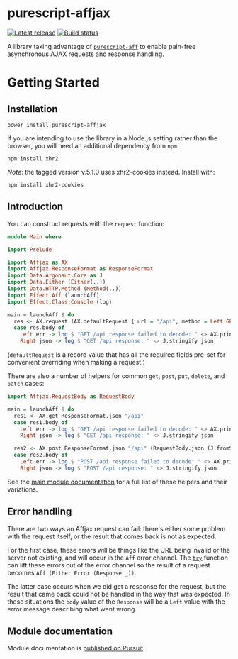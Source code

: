 # purescript-affjax

[![Latest release](http://img.shields.io/github/release/slamdata/purescript-affjax.svg)](https://github.com/slamdata/purescript-affjax/releases)
[![Build status](https://travis-ci.org/slamdata/purescript-affjax.svg?branch=master)](https://travis-ci.org/slamdata/purescript-affjax)

A library taking advantage of [`purescript-aff`](https://github.com/slamdata/purescript-aff) to enable pain-free asynchronous AJAX requests and response handling.

# Getting Started

## Installation

```
bower install purescript-affjax
```

If you are intending to use the library in a Node.js setting rather than the browser, you will need an additional dependency from `npm`:

```
npm install xhr2
```

*Note*: the tagged version v.5.1.0 uses xhr2-cookies instead. Install with:

```
npm install xhr2-cookies
```

## Introduction

You can construct requests with the `request` function:

```purescript
module Main where

import Prelude

import Affjax as AX
import Affjax.ResponseFormat as ResponseFormat
import Data.Argonaut.Core as J
import Data.Either (Either(..))
import Data.HTTP.Method (Method(..))
import Effect.Aff (launchAff)
import Effect.Class.Console (log)

main = launchAff $ do
  res <- AX.request (AX.defaultRequest { url = "/api", method = Left GET, responseFormat = ResponseFormat.json })
  case res.body of
    Left err -> log $ "GET /api response failed to decode: " <> AX.printResponseFormatError err
    Right json -> log $ "GET /api response: " <> J.stringify json
```

(`defaultRequest` is a record value that has all the required fields pre-set for convenient overriding when making a request.)

There are also a number of helpers for common `get`, `post`, `put`, `delete`, and `patch` cases:

```purescript
import Affjax.RequestBody as RequestBody

main = launchAff $ do
  res1 <- AX.get ResponseFormat.json "/api"
  case res1.body of
    Left err -> log $ "GET /api response failed to decode: " <> AX.printResponseFormatError err
    Right json -> log $ "GET /api response: " <> J.stringify json

  res2 <- AX.post ResponseFormat.json "/api" (RequestBody.json (J.fromString "test"))
  case res2.body of
    Left err -> log $ "POST /api response failed to decode: " <> AX.printResponseFormatError err
    Right json -> log $ "POST /api response: " <> J.stringify json
```

See the [main module documentation](https://pursuit.purescript.org/packages/purescript-affjax/docs/Affjax) for a full list of these helpers and their variations.

## Error handling

There are two ways an Affjax request can fail: there's either some problem with the request itself, or the result that comes back is not as expected.

For the first case, these errors will be things like the URL being invalid or the server not existing, and will occur in the `Aff` error channel. The [`try`](https://pursuit.purescript.org/packages/purescript-aff/docs/Effect.Aff#v:try) function can lift these errors out of the error channel so the result of a request becomes `Aff (Either Error (Response _))`.

The latter case occurs when we did get a response for the request, but the result that came back could not be handled in the way that was expected. In these situations the `body` value of the `Response` will be a `Left` value with the error message describing what went wrong.

## Module documentation

Module documentation is [published on Pursuit](http://pursuit.purescript.org/packages/purescript-affjax).
